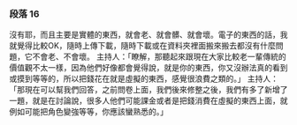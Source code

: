 ### 段落 16

沒有耶，而且主要是實體的東西，就會老、就會髒、就會壞。電子的東西的話，我就覺得比較OK，隨時上傳下載，隨時下載或在資料夾裡面搬來搬去都沒有什麼問題，它不會老、不會壞。
主持人：「瞭解，那聽起來跟現在大家比較老一輩傳統的價值觀不太一樣，因為他們好像都會覺得說，就是你的東西，你又沒辦法真的看到或摸到等等的，所以把錢花在就是虛擬的東西，感覺很浪費之類的。」
主持人：「那現在可以幫我們回答，之前問卷上面，我們後來修整之後，我們有多了新增了一題，就是在討論說，很多人他們可能課金或者是把錢消費在虛擬的東西上面，就例如可能把角色變強等等，你應該蠻熟悉的。」